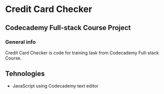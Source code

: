 # Credit Card Checker

## Codecademy Full-stack Course Project

### General info

Credit Card Checker is code for training task from Codecademy Full-stack Course.

## Tehnologies

+ JavaScript using Codecademy text editor

